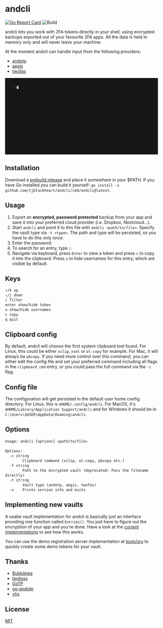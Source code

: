 # andcli

[![Go Report Card](https://goreportcard.com/badge/github.com/tjblackheart/andcli)](https://goreportcard.com/report/github.com/tjblackheart/andcli) ![Build](https://github.com/tjblackheart/andcli/actions/workflows/build.yaml/badge.svg)

andcli lets you work with 2FA tokens directly in your shell, using encrypted backups exported out of your favourite 2FA apps. All the data is held in memory only and will never leave your machine.

At the moment andcli can handle input from the following providers:

* [andotp](https://github.com/andOTP/andOTP)
* [aegis](https://getaegis.app)
* [twofas](https://2fas.com)

![Demo](doc/demo.gif "Demo")

## Installation

Download a [prebuild release](https://github.com/tjblackheart/andcli/releases) and place it somewhere in your $PATH. If you have Go installed you can build it yourself: `go install -v github.com/tjblackheart/andcli/cmd/andcli@latest`.

## Usage

1. Export an **encrypted, password protected** backup from your app and save it into your preferred cloud provider (i.e. Dropbox, Nextcloud...).
2. Start `andcli` and point it to this file with `andcli <path/to/file>`. Specify the vault type via `-t <type>`. The path and type will be persisted, so you have to do this only once.
3. Enter the password.
4. To search for an entry, type `/`.
5. Navigate via keyboard, press `Enter` to view a token and press `c` to copy it into the clipboard. Press `u` to hide usernames for this entry, which are visible by default.

## Keys

```text
↑/k up
↓/j down
/ filter
enter show/hide token
u show/hide usernames
c copy
q quit
```

## Clipboard config

By default, andcli will choose the first system clipboard tool found. For Linux, this could be either `xclip`, `xsel` or `wl-copy` for example. For Mac, it will always be `pbcopy`. If you need more control over this command, you can either edit the config file and set your preferred command including all flags in the `clipboard_cmd` entry, or you could pass the full command via the `-c` flag.

## Config file

The configuration will get persisted in the default user home config directory. For Linux, this is `$HOME/.config/andcli`. For MacOS, it's `$HOME/Library/Application Support/andcli` and for Windows it should be in `C:\Users\$USER\AppData\Roaming\andcli`.

## Options

```text
Usage: andcli [options] <path/to/file>

Options:
  -c string
    	Clipboard command (xclip, wl-copy, pbcopy etc.)
  -f string
    	Path to the encrypted vault (deprecated: Pass the filename directly)
  -t string
    	Vault type (andotp, aegis, twofas)
  -v	Prints version info and exits
```

## Implementing new vaults

A usabe vault implementation for andcli is basically just an interface providing one function called `Entries()`. You just have to figure out the encryption of your app and you're done. Have a look at the [current implementations](internal/vaults) to see how this works.

You can use the demo registration server implementation at [tools/srv](tools/srv) to quickly create some demo tokens for your vault.

## Thanks

* [Bubbletea](https://github.com/charmbracelet/bubbletea)
* [lipgloss](https://github.com/charmbracelet/lipgloss)
* [GoTP](https://github.com/xlzd/gotp)
* [go-andotp](https://github.com/grijul/go-andotp)
* [vhs](https://github.com/charmbracelet/vhs)

## License

[MIT](LICENSE.md)
